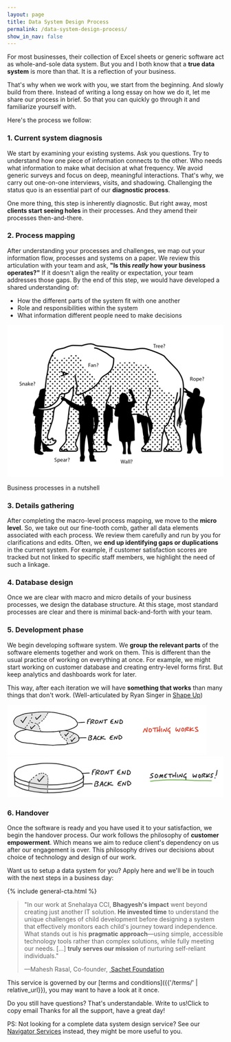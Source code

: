 ```yaml
---
layout: page
title: Data System Design Process
permalink: /data-system-design-process/
show_in_nav: false
---
```

For most businesses, their collection of Excel sheets or generic software act as whole-and-sole data system. But you and I both know that a **true data system** is more than that. It is a reflection of your business.

That's why when we work with you, we start from the beginning. And slowly build from there. Instead of writing a long essay on how we do it, let me share our process in brief. So that you can quickly go through it and familiarize yourself with. 

Here's the process we follow:
### 1. Current system diagnosis
We start by examining your existing systems. Ask you questions. Try to understand how one piece of information connects to the other. Who needs what information to make what decision at what frequency.
We avoid generic surveys and focus on deep, meaningful interactions. That's why, we carry out one-on-one interviews, visits, and shadowing. Challenging the status quo is an essential part of our **diagnostic process**.

One more thing, this step is inherently diagnostic. But right away, most **clients start seeing holes** in their processes. And they amend their processes then-and-there.

### 2. Process mapping
After understanding your processes and challenges, we map out your information flow, processes and systems on a paper. We review this articulation with your team and ask, **"Is this *really* how your business operates?"**
If it doesn't align the reality or expectation, your team addresses those gaps.
By the end of this step, we would have developed a shared understanding of:
- How the different parts of the system fit with one another
- Role and responsibilities within the system
- What information different people need to make decisions

<div class="image-container-caption">
  <img src="/assets/images/TGMM_Blind_Elephant.png" alt="Business processes in a nutshell">
  <p>Business processes in a nutshell</p>
</div>

### 3. Details gathering
After completing the macro-level process mapping, we move to the **micro level**. So, we take out our fine-tooth comb, gather all data elements associated with each process. We review them carefully and run by you for clarifications and edits. Often, we **end up identifying gaps or duplications** in the current system. For example, if customer satisfaction scores are tracked but not linked to specific staff members, we highlight the need of such a linkage.

### 4. Database design
Once we are clear with macro and micro details of your business processes, we design the database structure. At this stage, most standard processes are clear and there is minimal back-and-forth with your team.

### 5. Development phase
We begin developing software system. We **group the relevant parts** of the software elements together and work on them. This is different than the usual practice of working on everything at once. For example, we might start working on customer database and creating entry-level forms first. But keep analytics and dashboards work for later.

This way, after each iteration we will have **something that works** than many things that don't work. (Well-articulated by Ryan Singer in [Shape Up](https://basecamp.com/shapeup/3.2-chapter-11))

<div class="image-container">
  <img src="/assets/images/Nothing_works.png" alt="Nothing works">
  <img src="/assets/images/Something_works.png" alt="Something works">
</div>

### 6. Handover
Once the software is ready and you have used it to your satisfaction, we begin the handover process. Our work follows the philosophy of **customer empowerment**. Which means we aim to reduce client's dependency on us after our engagement is over. This philosophy drives our decisions about choice of technology and design of our work.

Want us to setup a data system for you? Apply here and we'll be in touch with the next steps in a business day:

{% include general-cta.html %}

<blockquote>
<p>"In our work at Snehalaya CCI, <strong>Bhagyesh's impact</strong> went beyond creating just another IT solution. <strong>He invested time</strong> to understand the unique challenges of child development before designing a system that effectively monitors each child's journey toward independence. What stands out is his <strong>pragmatic approach</strong>—using simple, accessible technology tools rather than complex solutions, while fully meeting our needs. [...] <strong>truly serves our mission</strong> of nurturing self-reliant individuals."</p>

<p class="flex justify-end">—Mahesh Rasal, Co-founder,&nbsp;<a href="{% post_url 2025-01-16-sachet-foundation %}"> Sachet Foundation</a></p>
</blockquote>

This service is governed by our [terms and conditions]({{'/terms/' | relative_url}}), you may want to have a look at it once.

Do you still have questions? That's understandable.
<a onclick="copyEmail()" class="copy-btn">
  Write to us!<span class="tooltip">Click to copy email</span>
</a>Thanks for all the support, have a great day!

<p class="ps">PS: Not looking for a complete data system design service? See our <a href="{{'/navigator-services/' | relative_url}}">Navigator Services</a> instead, they might be more useful to you.</p>